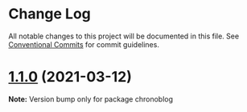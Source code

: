 # Change Log

All notable changes to this project will be documented in this file.
See [Conventional Commits](https://conventionalcommits.org) for commit guidelines.

# [1.1.0](https://github.com/Chronoblog/gatsby-theme-chronoblog/compare/chronoblog@1.22.0...chronoblog@1.1.0) (2021-03-12)

**Note:** Version bump only for package chronoblog

